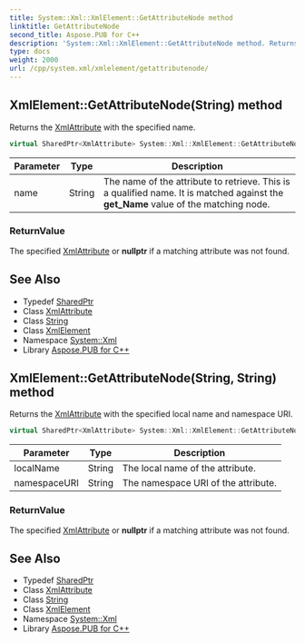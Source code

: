 ```yaml
---
title: System::Xml::XmlElement::GetAttributeNode method
linktitle: GetAttributeNode
second_title: Aspose.PUB for C++
description: 'System::Xml::XmlElement::GetAttributeNode method. Returns the XmlAttribute with the specified name in C++.'
type: docs
weight: 2000
url: /cpp/system.xml/xmlelement/getattributenode/
---
```

## XmlElement::GetAttributeNode(String) method


Returns the [XmlAttribute](../../xmlattribute/) with the specified name.

```cpp
virtual SharedPtr<XmlAttribute> System::Xml::XmlElement::GetAttributeNode(String name)
```


| Parameter | Type | Description |
| --- | --- | --- |
| name | String | The name of the attribute to retrieve. This is a qualified name. It is matched against the **get_Name** value of the matching node. |

### ReturnValue

The specified [XmlAttribute](../../xmlattribute/) or **nullptr** if a matching attribute was not found.

## See Also

* Typedef [SharedPtr](../../../system/sharedptr/)
* Class [XmlAttribute](../../xmlattribute/)
* Class [String](../../../system/string/)
* Class [XmlElement](../)
* Namespace [System::Xml](../../)
* Library [Aspose.PUB for C++](../../../)
## XmlElement::GetAttributeNode(String, String) method


Returns the [XmlAttribute](../../xmlattribute/) with the specified local name and namespace URI.

```cpp
virtual SharedPtr<XmlAttribute> System::Xml::XmlElement::GetAttributeNode(String localName, String namespaceURI)
```


| Parameter | Type | Description |
| --- | --- | --- |
| localName | String | The local name of the attribute. |
| namespaceURI | String | The namespace URI of the attribute. |

### ReturnValue

The specified [XmlAttribute](../../xmlattribute/) or **nullptr** if a matching attribute was not found.

## See Also

* Typedef [SharedPtr](../../../system/sharedptr/)
* Class [XmlAttribute](../../xmlattribute/)
* Class [String](../../../system/string/)
* Class [XmlElement](../)
* Namespace [System::Xml](../../)
* Library [Aspose.PUB for C++](../../../)
